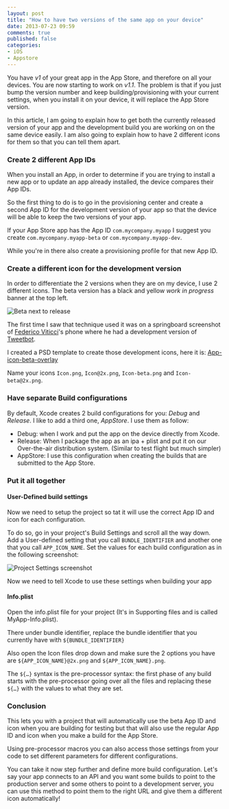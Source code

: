 ```yaml
---
layout: post
title: "How to have two versions of the same app on your device"
date: 2013-07-23 09:59
comments: true
published: false
categories:
- iOS
- Appstore
---
```


You have *v1* of your great app in the App Store, and therefore on all your devices. You are now starting to work on *v1.1*. The problem is that if you just bump the version number and keep building/provisioning with your current settings, when you install it on your device, it will replace the App Store version.

In this article, I am going to explain how to get both the currently released version of your app and the development build you are working on on the same device easily. I am also going to explain how to have 2 different icons for them so that you can tell them apart.

<!--more-->

### Create 2 different App IDs
When you install an App, in order to determine if you are trying to install a new app or to update an app already installed, the device compares their App IDs.

So the first thing to do is to go in the provisioning center and create a second App ID for the development version of your app so that the device will be able to keep the two versions of your app.

If your App Store app has the App ID `com.mycompany.myapp` I suggest you create `com.mycompany.myapp-beta` or `com.mycompany.myapp-dev`.

While you're in there also create a provisioning profile for that new App ID.

### Create a different icon for the development version
In order to differentiate the 2 versions when they are on my device, I use 2 different icons. The beta version has a black and yellow *work in progress* banner at the top left.

![Beta next to release](http://f.cl.ly/items/1g0n2k3i2Z2f1u10423F/Beta-next-to-release.jpg)

The first time I saw that technique used it was on a springboard screenshot of [Federico Viticci](http://twitter.com/viticci)'s phone where he had a development version of [Tweetbot](http://tapbots.com/software/tweetbot/).

I created a PSD template to create those development icons, here it is: [App-icon-beta-overlay](http://cl.ly/3x1Y0s0q2m3T/download/App%20Icon%20Beta%20Overlay.psd)

Name your icons `Icon.png`, `Icon@2x.png`, `Icon-beta.png` and `Icon-beta@2x.png`.

### Have separate Build configurations
By default, Xcode creates 2 build configurations for you: *Debug* and *Release*. I like to add a third one, *AppStore*. I use them as follow:

- Debug: when I work and put the app on the device directly from Xcode.
- Release: When I package the app as an ipa + plist and put it on our Over-the-air distribution system. (Similar to test flight but much simpler)
- AppStore: I use this configuration when creating the builds that are submitted to the App Store.

### Put it all together
#### User-Defined build settings
Now we need to setup the project so tat it will use the correct App ID and icon for each configuration.

To do so, go in your project's Build Settings and scroll all the way down. Add a User-defined setting that you call `BUNDLE_IDENTIFIER` and another one that you call `APP_ICON_NAME`. Set the values for each build configuration as in the following screenshot:

![Project Settings screenshot](http://f.cl.ly/items/3v3T3W230B1v2K0M2m1c/Screen%20Shot%202013-07-23%20at%2011.12.16%20AM.png)

Now we need to tell Xcode to use these settings when building your app

#### Info.plist
Open the info.plist file for your project (It's in Supporting files and is called MyApp-Info.plist).

There under bundle identifier, replace the bundle identifier that you currently have with `${BUNDLE_IDENTIFIER}`

Also open the Icon files drop down and make sure the 2 options you have are `${APP_ICON_NAME}@2x.png` and `${APP_ICON_NAME}.png`.

The `${…}` syntax is the pre-processor syntax: the first phase of any build starts with the pre-processor going over all the files and replacing these `${…}` with the values to what they are set.

### Conclusion
This lets you with a project that will automatically use the beta App ID and icon when you are building for testing but that will also use the regular App ID and icon when you make a build for the App Store.

Using pre-processor macros you can also access those settings from your code to set different parameters for different configurations.

You can take it now step further and define more build configuration. Let's say your app connects to an API and you want some builds to point to the production server and some others to point to a development server, you can use this method to point them to the right URL and give them a different icon automatically!